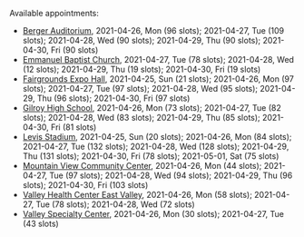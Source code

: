 Available appointments:

* [Berger Auditorium](https://schedulecare.sccgov.org/mychartprd/SignupAndSchedule/EmbeddedSchedule?id=132694&vt=1277&dept=101064003), 2021-04-26, Mon (96 slots); 2021-04-27, Tue (109 slots); 2021-04-28, Wed (90 slots); 2021-04-29, Thu (90 slots); 2021-04-30, Fri (90 slots)
* [Emmanuel Baptist Church](https://schedulecare.sccgov.org/mychartprd/SignupAndSchedule/EmbeddedSchedule?id=132871&vt=1277&dept=101064006), 2021-04-27, Tue (78 slots); 2021-04-28, Wed (12 slots); 2021-04-29, Thu (19 slots); 2021-04-30, Fri (19 slots)
* [Fairgrounds Expo Hall](https://schedulecare.sccgov.org/mychartprd/SignupAndSchedule/EmbeddedSchedule?id=132726&vt=1277&dept=101064002), 2021-04-25, Sun (21 slots); 2021-04-26, Mon (97 slots); 2021-04-27, Tue (97 slots); 2021-04-28, Wed (95 slots); 2021-04-29, Thu (96 slots); 2021-04-30, Fri (97 slots)
* [Gilroy High School](https://schedulecare.sccgov.org/mychartprd/SignupAndSchedule/EmbeddedSchedule?id=132980&vt=1277&dept=101064008), 2021-04-26, Mon (73 slots); 2021-04-27, Tue (82 slots); 2021-04-28, Wed (83 slots); 2021-04-29, Thu (85 slots); 2021-04-30, Fri (81 slots)
* [Levis Stadium](https://schedulecare.sccgov.org/mychartprd/SignupAndSchedule/EmbeddedSchedule?id=132723&vt=1277&dept=101064004), 2021-04-25, Sun (20 slots); 2021-04-26, Mon (84 slots); 2021-04-27, Tue (132 slots); 2021-04-28, Wed (128 slots); 2021-04-29, Thu (131 slots); 2021-04-30, Fri (78 slots); 2021-05-01, Sat (75 slots)
* [Mountain View Community Center](https://schedulecare.sccgov.org/mychartprd/SignupAndSchedule/EmbeddedSchedule?id=132472&vt=1277&dept=101064001), 2021-04-26, Mon (44 slots); 2021-04-27, Tue (97 slots); 2021-04-28, Wed (94 slots); 2021-04-29, Thu (96 slots); 2021-04-30, Fri (103 slots)
* [Valley Health Center East Valley](https://schedulecare.sccgov.org/mychartprd/SignupAndSchedule/EmbeddedSchedule?id=132268&vt=1277&dept=101064007), 2021-04-26, Mon (58 slots); 2021-04-27, Tue (78 slots); 2021-04-28, Wed (72 slots)
* [Valley Specialty Center](https://schedulecare.sccgov.org/mychartprd/SignupAndSchedule/EmbeddedSchedule?id=132277&vt=1277&dept=101001072), 2021-04-26, Mon (30 slots); 2021-04-27, Tue (43 slots)
